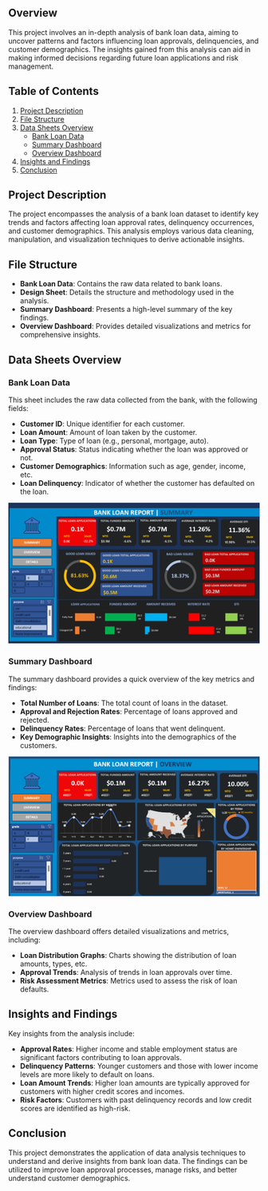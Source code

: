 ## Overview

This project involves an in-depth analysis of bank loan data, aiming to uncover patterns and factors influencing loan approvals, delinquencies, and customer demographics. The insights gained from this analysis can aid in making informed decisions regarding future loan applications and risk management.

## Table of Contents

1. [Project Description](#project-description)
2. [File Structure](#file-structure)
3. [Data Sheets Overview](#data-sheets-overview)
   - [Bank Loan Data](#bank-loan-data)
   - [Summary Dashboard](#summary-dashboard)
   - [Overview Dashboard](#overview-dashboard)
5. [Insights and Findings](#insights-and-findings)
6. [Conclusion](#conclusion)

## Project Description

The project encompasses the analysis of a bank loan dataset to identify key trends and factors affecting loan approval rates, delinquency occurrences, and customer demographics. This analysis employs various data cleaning, manipulation, and visualization techniques to derive actionable insights.

## File Structure

- **Bank Loan Data**: Contains the raw data related to bank loans.
- **Design Sheet**: Details the structure and methodology used in the analysis.
- **Summary Dashboard**: Presents a high-level summary of the key findings.
- **Overview Dashboard**: Provides detailed visualizations and metrics for comprehensive insights.

## Data Sheets Overview

### Bank Loan Data

This sheet includes the raw data collected from the bank, with the following fields:
- **Customer ID**: Unique identifier for each customer.
- **Loan Amount**: Amount of loan taken by the customer.
- **Loan Type**: Type of loan (e.g., personal, mortgage, auto).
- **Approval Status**: Status indicating whether the loan was approved or not.
- **Customer Demographics**: Information such as age, gender, income, etc.
- **Loan Delinquency**: Indicator of whether the customer has defaulted on the loan.


![Alt text](https://github.com/animesh010-s/DATA-ANALYTCIS-PROJECTS/blob/main/BANK%20LOAN%20DATA%20ANALYSIS/Summary.png)


### Summary Dashboard

The summary dashboard provides a quick overview of the key metrics and findings:
- **Total Number of Loans**: The total count of loans in the dataset.
- **Approval and Rejection Rates**: Percentage of loans approved and rejected.
- **Delinquency Rates**: Percentage of loans that went delinquent.
- **Key Demographic Insights**: Insights into the demographics of the customers.


![Overview Dashboard](https://github.com/animesh010-s/DATA-ANALYTCIS-PROJECTS/blob/main/BANK%20LOAN%20DATA%20ANALYSIS/Overview_dashboard.png)


### Overview Dashboard

The overview dashboard offers detailed visualizations and metrics, including:
- **Loan Distribution Graphs**: Charts showing the distribution of loan amounts, types, etc.
- **Approval Trends**: Analysis of trends in loan approvals over time.
- **Risk Assessment Metrics**: Metrics used to assess the risk of loan defaults.


## Insights and Findings

Key insights from the analysis include:
- **Approval Rates**: Higher income and stable employment status are significant factors contributing to loan approvals.
- **Delinquency Patterns**: Younger customers and those with lower income levels are more likely to default on loans.
- **Loan Amount Trends**: Higher loan amounts are typically approved for customers with higher credit scores and incomes.
- **Risk Factors**: Customers with past delinquency records and low credit scores are identified as high-risk.

## Conclusion

This project demonstrates the application of data analysis techniques to understand and derive insights from bank loan data. The findings can be utilized to improve loan approval processes, manage risks, and better understand customer demographics.
